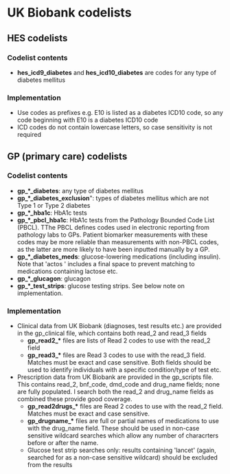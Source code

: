 # UK Biobank codelists

## HES codelists
### Codelist contents
* **hes_icd9_diabetes** and **hes_icd10_diabetes** are codes for any type of diabetes mellitus
### Implementation
* Use codes as prefixes e.g. E10 is listed as a diabetes ICD10 code, so any code beginning with E10 is a diabetes ICD10 code
* ICD codes do not contain lowercase letters, so case sensitivity is not required




## GP (primary care) codelists
### Codelist contents
* **gp\_\*\_diabetes**: any type of diabetes mellitus
* **gp\_\*\_diabetes_exclusion**": types of diabetes mellitus which are not Type 1 or Type 2 diabetes
* **gp\_\*\_hba1c**: HbA1c tests
* **gp\_\*\_pbcl_hba1c**: HbA1c tests from the Pathology Bounded Code List (PBCL). TThe PBCL defines codes used in electronic reporting from pathology labs to GPs. Patient biomarker measurements with these codes may be more reliable than measurements with non-PBCL codes, as the latter are more likely to have been inputted manually by a GP.
* **gp\_\*\_diabetes_meds**: glucose-lowering medications (including insulin). Note that 'actos ' includes a final space to prevent matching to medications containing lactose etc.
* **gp\_\*\_glucagon**: glucagon
* **gp_\*\_test_strips**: glucose testing strips. See below note on implementation.
### Implementation
* Clinical data from UK Biobank (diagnoses, test results etc.) are provided in the gp_clinical file, which contains both read_2 and read_3 fields
  * **gp\_read2\_\*** files are lists of Read 2 codes to use with the read_2 field
  * **gp\_read3\_\*** files are Read 3 codes to use with the read_3 field. Matches must be exact and case sensitive. Both fields should be used to identify individuals with a specific condition/type of test etc.
* Prescription data from UK Biobank are provided in the gp_scripts file. This contains read_2, bnf_code, dmd_code and drug_name fields; none are fully populated. I search both the read_2 and drug_name fields as combined these provide good coverage.
  * **gp\_read2drugs\_\*** files are Read 2 codes to use with the read_2 field. Matches must be exact and case sensitive.
  * **gp\_drugname\_\*** files are full or partial names of medications to use with the drug_name field. These should be used in non-case sensitive wildcard searches which allow any number of characrters before or after the name.
  * Glucose test strip searches only: results containing 'lancet' (again, searched for as a non-case sensitive wildcard) should be excluded from the results
